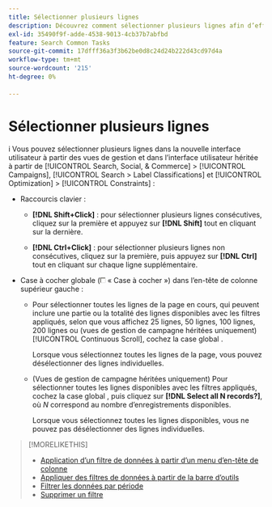 ```yaml
---
title: Sélectionner plusieurs lignes
description: Découvrez comment sélectionner plusieurs lignes afin d’effectuer la même action sur chacune d’elles.
exl-id: 35490f9f-adde-4538-9013-4cb37b7abfbd
feature: Search Common Tasks
source-git-commit: 17dfff36a3f3b62be0d8c24d24b222d43cd97d4a
workflow-type: tm+mt
source-wordcount: '215'
ht-degree: 0%

---
```


# Sélectionner plusieurs lignes
i
Vous pouvez sélectionner plusieurs lignes dans la nouvelle interface utilisateur à partir des vues de gestion et dans l’interface utilisateur héritée à partir de [!UICONTROL Search, Social, & Commerce] > [!UICONTROL Campaigns], [!UICONTROL Search > Label Classifications] et [!UICONTROL Optimization] > [!UICONTROL Constraints] :

* Raccourcis clavier :

   * **[!DNL Shift+Click]** : pour sélectionner plusieurs lignes consécutives, cliquez sur la première et appuyez sur **[!DNL Shift]** tout en cliquant sur la dernière.

   * **[!DNL Ctrl+Click]** : pour sélectionner plusieurs lignes non consécutives, cliquez sur la première, puis appuyez sur **[!DNL Ctrl]** tout en cliquant sur chaque ligne supplémentaire.

* Case à cocher globale (![Case à cocher](/help/search-social-commerce/assets/check-box.png) « Case à cocher ») dans l’en-tête de colonne supérieur gauche :

   * Pour sélectionner toutes les lignes de la page en cours, qui peuvent inclure une partie ou la totalité des lignes disponibles avec les filtres appliqués, selon que vous affichez 25 lignes, 50 lignes, 100 lignes, 200 lignes ou (vues de gestion de campagne héritées uniquement) [!UICONTROL Continuous Scroll], cochez la case global .

     Lorsque vous sélectionnez toutes les lignes de la page, vous pouvez désélectionner des lignes individuelles.

   * (Vues de gestion de campagne héritées uniquement) Pour sélectionner toutes les lignes disponibles avec les filtres appliqués, cochez la case global , puis cliquez sur **[!DNL Select all N records?]**, où *N* correspond au nombre d’enregistrements disponibles.

     Lorsque vous sélectionnez toutes les lignes disponibles, vous ne pouvez pas désélectionner des lignes individuelles.

>[!MORELIKETHIS]
>
>* [Application d’un filtre de données à partir d’un menu d’en-tête de colonne](../data-views/ad-hoc-settings/column-filter-apply-from-column-heading.md)
>* [Appliquer des filtres de données à partir de la barre d’outils](../data-views/ad-hoc-settings/column-filter-apply-from-toolbar.md)
>* [Filtrer les données par période](../data-views/ad-hoc-settings/date-filter.md)
>* [Supprimer un filtre](../data-views/ad-hoc-settings/column-filter-remove.md)
